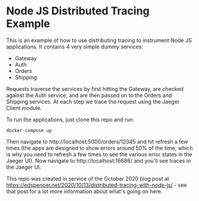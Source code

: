 # Node JS Distributed Tracing Example

This is an example of how to use distributing tracing to instrument Node JS applications. It contains 4 very simple dummy services:

* Gateway
* Auth
* Orders
* Shipping

Requests traverse the services by first hitting the Gateway, are checked against the Auth service, and are then passed on to the Orders and Shipping services. At each step we trace the request using the Jaeger Client module.

To run the applications, just clone this repo and run:

```docker-compose up```

Then navigate to http://localhost:5000/orders/12345 and hit refresh a few times (the apps are designed to show errors around 50% of the time, which is why you need to refresh a few times to see the various error states in the Jaeger UI). Now navigate to http://localhost:16686/ and you'll see traces in the Jaeger UI.

This repo was created in service of the October 2020 blog post at https://edspencer.net/2020/10/13/distributed-tracing-with-node-js/ - see that post for a lot more information about what's going on here.
